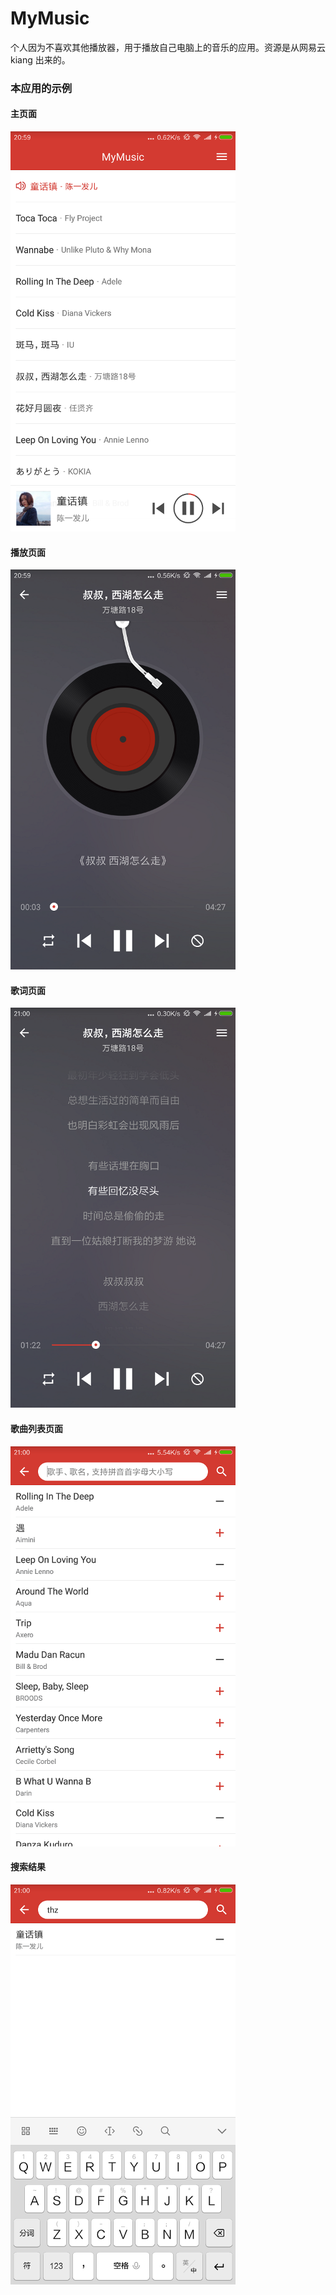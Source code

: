 # MyMusic
个人因为不喜欢其他播放器，用于播放自己电脑上的音乐的应用。资源是从网易云 kiang 出来的。

### 本应用的示例

#### 主页面
<img width="360" height="640" src="https://raw.githubusercontent.com/iWay7/MyMusic/master/ScreenShot-0.png"/>

#### 播放页面
<img width="360" height="640" src="https://raw.githubusercontent.com/iWay7/MyMusic/master/ScreenShot-1.png"/>

#### 歌词页面
<img width="360" height="640" src="https://raw.githubusercontent.com/iWay7/MyMusic/master/ScreenShot-2.png"/>

#### 歌曲列表页面
<img width="360" height="640" src="https://raw.githubusercontent.com/iWay7/MyMusic/master/ScreenShot-3.png"/>

#### 搜索结果
<img width="360" height="640" src="https://raw.githubusercontent.com/iWay7/MyMusic/master/ScreenShot-4.png"/>
